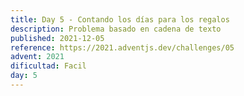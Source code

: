 ```yaml
---
title: Day 5 - Contando los días para los regalos
description: Problema basado en cadena de texto
published: 2021-12-05
reference: https://2021.adventjs.dev/challenges/05
advent: 2021
dificultad: Facil
day: 5
---
```

